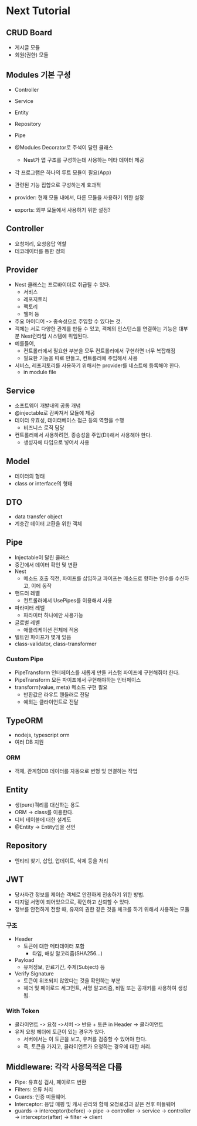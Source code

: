 # Next Tutorial

## CRUD Board
- 게시글 모듈
- 회원(권한) 모듈

## Modules 기본 구성
- Controller
- Service
- Entity
- Repository
- Pipe

- @Modules Decorator로 주석이 달린 클래스
  - Nest가 앱 구조를 구성하는데 사용하는 메타 데이터 제공
- 각 프로그램은 하나의 루트 모듈이 필요(App)
- 관련된 기능 집합으로 구성하는게 효과적
- provider: 현재 모듈 내에서, 다른 모듈을 사용하기 위한 설정
- exports: 외부 모듈에서 사용하기 위한 설정?

## Controller
- 요청처리, 요청응답 역할
- 데코레이터를 통한 정의
## Provider
- Nest 클래스는 프로바이더로 취급될 수 있다.
  - 서비스
  - 레포지토리
  - 팩토리
  - 헬퍼 등
- 주요 아이디어 -> 종속성으로 주입할 수 있다는 것.
- 객체는 서로 다양한 관계를 만들 수 있고, 객체의 인스턴스를 연결하는 기능은 대부분 Nest런타임 시스템에 위임된다.
- 예를들어, 
  - 컨트롤러에서 필요한 부분을 모두 컨트롤러에서 구현하면 너무 복잡해짐
  - 필요한 기능을 따로 만들고, 컨트롤러에 주입해서 사용
- 서비스, 레포지토리를 사용하기 위해서는 provider를 네스트에 등록해야 한다.
  - in module file
## Service
- 소프트웨어 개발내의 공통 개념
- @injectable로 감싸져서 모듈에 제공
- 데이터 유효성, 데이터베이스 접근 등의 역할을 수행
  - 비즈니스 로직 담당
- 컨트롤러에서 사용하려면, 종송성을 주입(DI)해서 사용해야 한다.
  - 생성자에 타입으로 넣어서 사용

## Model
- 데이터의 형태
- class or interface의 형태

## DTO
- data transfer object
- 계층간 데이터 교환을 위한 객체

## Pipe
- Injectable이 달린 클래스
- 중간에서 데이터 확인 및 변환
- Nest
  - 메소드 호출 직전, 파이프를 삽입하고 파이프는 메소드로 향하는 인수를 수신하고, 이에 동작
- 핸드러 레벨
  - 컨트롤러에서 UsePipes를 이용해서 사용
- 파라미터 레벨
  - 파라미터 하나에만 사용가능
- 글로벌 레벨
  - 애플리케이션 전체에 적용
- 빌트인 파이프가 몇개 있음
- class-validator, class-transformer

### Custom Pipe
- PipeTransform 인터페이스를 새롭게 만들 커스텀 파이프에 구현해줘야 한다.
- PipeTransform 모든 파이프에서 구현해야하는 인터페이스
- transform(value, meta) 메소드 구현 필요
  - 반환값은 라우트 핸들러로 전달
  - 예외는 클라이언트로 전달

## TypeORM
- nodejs, typescript orm
- 여러 DB 지원

### ORM
- 객체, 관계형DB 데이터를 자동으로 변형 및 연결하는 작업

## Entity
- 생(pure)쿼리를 대신하는 용도
- ORM -> class를 이용한다.
- 디비 테이블에 대한 설계도
- @Entity -> Entity임을 선언

## Repository
- 엔티티 찾기, 삽입, 업데이트, 삭제 등을 처리

## JWT
- 당사자간 정보를 제이슨 객체로 안전하게 전송하기 위한 방법.
- 디지털 서명이 되어있으므로, 확인하고 신뢰할 수 있다.
- 정보를 안전하게 전할 때, 유저의 권한 같은 것을 체크를 하기 위해서 사용하는 모듈

### 구조
- Header
  - 토큰에 대한 메타데이터 포함
    - 타입, 해싱 알고리즘(SHA256...)
- Payload
  - 유저정보, 만료기간, 주제(Subject) 등
- Verify Signature
  - 토큰이 위조되지 않았다는 것을 확인하는 부분
  - 헤더 및 페이로드 세그먼트, 서명 알고리즘, 비밀 또는 공개키를 사용하여 생성됨.

### With Token
- 클라이언트 -> 요청 ->서버 -> 반응 + 토큰 in Header -> 클라이언트
- 유저 요청 헤더에 토큰이 있는 경우가 있다.
  - 서버에서는 이 토큰을 보고, 유저를 검증할 수 있어야 한다.
  - 즉, 토큰을 가지고, 클라이언트가 요청하는 경우에 대한 처리.

## Middleware: 각각 사용목적은 다름
- Pipe: 유효성 검사, 페이로드 변환
- Filters: 오류 처리 
- Guards: 인증 미들웨어.
- Interceptor: 응답 매핑 및 캐시 관리와 함께 요청로깅과 같은 전후 미들웨어
- guards -> interceptor(before) -> pipe -> controller -> service -> controller -> interceptor(after) -> filter -> client